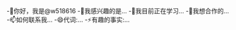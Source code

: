 -👋你好，我是@w518616
-👀我感兴趣的是...
-🌱我目前正在学习...
-💞我想合作的️...
-📫如何联系我...
-😄代词:...
-⚡有趣的事实:...

<!---
w518616/w518616是✨特殊✨存储库，因为它的“README.md ”(此文件)出现在您的GitHub个人资料中。
您可以单击预览链接来查看您的更改。
--->
